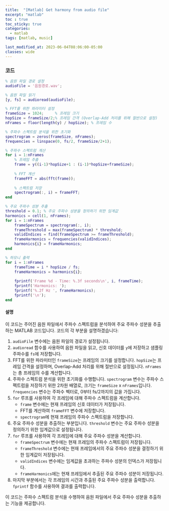 ```yaml
---
title:  "[Matlab] Get harmony from audio file"
excerpt: "matlab"
toc : true
toc_sticky: true
categories:
  - matlab
tags: [matlab, music]

last_modified_at: 2023-06-04T08:06:00-05:00
classes: wide
---
```

### 코드
```matlab
% 음원 파일 경로 설정
audioFile = '음원경로.wav';

% 음원 파일 읽기
[y, fs] = audioread(audioFile);

% FFT를 위한 파라미터 설정
frameSize = 1024;     % 프레임 크기
hopSize = frameSize/2;% 프레임 간격 (Overlap-Add 처리를 위해 절반으로 설정)
nFrames = floor(length(y) / hopSize); % 프레임 수

% 주파수 스펙트럼 분석을 위한 초기화
spectrogram = zeros(frameSize, nFrames);
frequencies = linspace(0, fs/2, frameSize/2+1);

% 주파수 스펙트럼 계산
for i = 1:nFrames
    % 프레임 추출
    frame = y((i-1)*hopSize+1 : (i-1)*hopSize+frameSize);
    
    % FFT 계산
    frameFFT = abs(fft(frame));
    
    % 스펙트럼 저장
    spectrogram(:, i) = frameFFT;
end

% 주요 주파수 성분 추출
threshold = 0.1; % 주요 주파수 성분을 정의하기 위한 임계값
harmonics = cell(1, nFrames);
for i = 1:nFrames
    frameSpectrum = spectrogram(:, i);
    frameThreshold = max(frameSpectrum) * threshold;
    validIndices = find(frameSpectrum >= frameThreshold);
    frameHarmonics = frequencies(validIndices);
    harmonics{i} = frameHarmonics;
end

% 하모니 출력
for i = 1:nFrames
    frameTime = i * hopSize / fs;
    frameHarmonics = harmonics{i};
    
    fprintf('Frame %d - Time: %.3f seconds\n', i, frameTime);
    fprintf('Harmonics: ');
    fprintf('%.2f Hz ', frameHarmonics);
    fprintf('\n');
end
```
#### 설명
이 코드는 주어진 음원 파일에서 주파수 스펙트럼을 분석하여 주요 주파수 성분을 추출하는 MATLAB 코드입니다. 코드의 각 부분을 설명하겠습니다:

1. `audioFile` 변수에는 음원 파일의 경로가 설정됩니다.
2. `audioread` 함수를 사용하여 음원 파일을 읽고, 신호 데이터를 `y`에 저장하고 샘플링 주파수를 `fs`에 저장합니다.
3. FFT를 위한 파라미터인 `frameSize`는 프레임의 크기를 설정합니다. `hopSize`는 프레임 간격을 설정하며, Overlap-Add 처리를 위해 절반으로 설정됩니다. `nFrames`는 총 프레임의 수를 계산합니다.
4. 주파수 스펙트럼 분석을 위한 초기화를 수행합니다. `spectrogram` 변수는 주파수 스펙트럼을 저장하기 위한 2차원 배열로, 크기는 `frameSize` x `nFrames`입니다. `frequencies` 변수는 주파수 벡터로, 0부터 fs/2까지의 값을 가집니다.
5. `for` 루프를 사용하여 각 프레임에 대해 주파수 스펙트럼을 계산합니다.
    - `frame` 변수에는 현재 프레임의 신호 데이터가 저장됩니다.
    - FFT를 계산하여 `frameFFT` 변수에 저장합니다.
    - `spectrogram`에 현재 프레임의 주파수 스펙트럼을 저장합니다.
6. 주요 주파수 성분을 추출하는 부분입니다. `threshold` 변수는 주요 주파수 성분을 정의하기 위한 임계값으로 설정됩니다.
7. `for` 루프를 사용하여 각 프레임에 대해 주요 주파수 성분을 계산합니다.
    - `frameSpectrum` 변수에는 현재 프레임의 주파수 스펙트럼이 저장됩니다.
    - `frameThreshold` 변수에는 현재 프레임에서의 주요 주파수 성분을 결정하기 위한 임계값이 저장됩니다.
    - `validIndices` 변수에는 임계값을 초과하는 주파수 성분의 인덱스가 저장됩니다.
    - `frameHarmonics`에는 현재 프레임에서 추출된 주요 주파수 성분이 저장됩니다.
8. 마지막 부분에서는 각 프레임의 시간과 추출된 주요 주파수 성분을 출력합니다. `fprintf` 함수를 사용하여 결과를 출력합니다.

이 코드는 주파수 스펙트럼 분석을 수행하여 음원 파일에서 주요 주파수 성분을 추출하는 기능을 제공합니다.